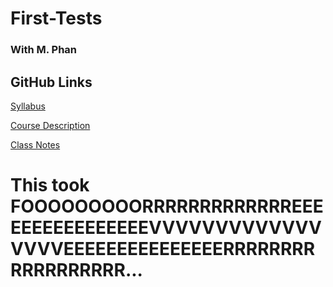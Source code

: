 # First-Tests
### With M. Phan

## GitHub Links
[Syllabus](https://phanmad000.github.io/First-Tests/Syllabus)

[Course Description](https://phanmad000.github.io/First-Tests/Course-Description)

[Class Notes](https://phanmad000.github.io/ClassNotes_md/)


# This took FOOOOOOOOORRRRRRRRRRRRREEEEEEEEEEEEEEEEVVVVVVVVVVVVVVVVVEEEEEEEEEEEEEEERRRRRRRRRRRRRRRRRR...
